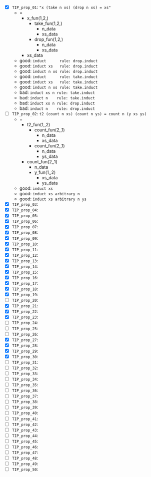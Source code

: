 - [X] `TIP_prop_01`: `"x (take n xs) (drop n xs) = xs"`
   - =
      - x_fun(1,2,)
         - take_fun(1,2,)
            - n_data
            - xs_data 
         - drop_fun(1,2,)
            - n_data
            - xs_data
      - xs_data
   - good: `induct      rule: drop.induct`
   - good: `induct xs   rule: drop.induct`
   - good: `induct n xs rule: drop.induct`
   - good: `induct      rule: take.induct`
   - good: `induct xs   rule: take.induct`
   - good: `induct n xs rule: take.induct`
   - bad:  `induct xs n rule: take.induct`
   - bad:  `induct n    rule: take.induct`
   - bad:  `induct xs n rule: drop.induct`
   - bad:  `induct n    rule: drop.induct`
- [ ] `TIP_prop_02`: `t2 (count n xs) (count n ys) = count n (y xs ys)`
   - =
      - t2_fun(1,,2)
         - count_fun(2,,1)
            - n_data
            - xs_data
         - count_fun(2,,1)
            - n_data
            - ys_data
      - count_fun(2,,1)
         - n_data
         - y_fun(1,,2)
            - xs_data
            - ys_data
   - good: `induct xs`
   - good: `induct xs arbitrary n`
   - good: `induct xs arbitrary n ys`
- [X] `TIP_prop_03`:
- [X] `TIP_prop_04`:
- [X] `TIP_prop_05`:
- [X] `TIP_prop_06`:
- [X] `TIP_prop_07`:
- [X] `TIP_prop_08`:
- [X] `TIP_prop_09`:
- [X] `TIP_prop_10`:
- [X] `TIP_prop_11`:
- [X] `TIP_prop_12`:
- [X] `TIP_prop_13`:
- [X] `TIP_prop_14`:
- [X] `TIP_prop_15`:
- [X] `TIP_prop_16`:
- [X] `TIP_prop_17`:
- [X] `TIP_prop_18`:
- [X] `TIP_prop_19`:
- [ ] `TIP_prop_20`:
- [X] `TIP_prop_21`:
- [X] `TIP_prop_22`:
- [X] `TIP_prop_23`:
- [ ] `TIP_prop_24`:
- [ ] `TIP_prop_25`:
- [ ] `TIP_prop_26`:
- [X] `TIP_prop_27`:
- [X] `TIP_prop_28`:
- [X] `TIP_prop_29`:
- [X] `TIP_prop_30`:
- [ ] `TIP_prop_31`:
- [ ] `TIP_prop_32`:
- [ ] `TIP_prop_33`:
- [ ] `TIP_prop_34`:
- [ ] `TIP_prop_35`:
- [ ] `TIP_prop_36`:
- [ ] `TIP_prop_37`:
- [ ] `TIP_prop_38`:
- [ ] `TIP_prop_39`:
- [ ] `TIP_prop_40`:
- [ ] `TIP_prop_41`:
- [ ] `TIP_prop_42`:
- [ ] `TIP_prop_43`:
- [ ] `TIP_prop_44`:
- [ ] `TIP_prop_45`:
- [ ] `TIP_prop_46`:
- [ ] `TIP_prop_47`:
- [ ] `TIP_prop_48`:
- [ ] `TIP_prop_49`:
- [ ] `TIP_prop_50`:
